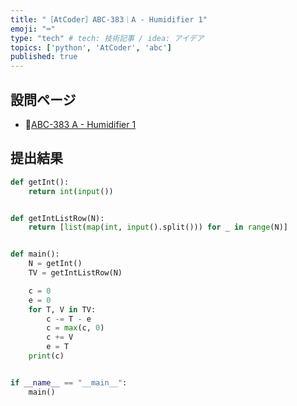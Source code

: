 ```yaml
---
title: "［AtCoder］ABC-383｜A - Humidifier 1"
emoji: "⌨️"
type: "tech" # tech: 技術記事 / idea: アイデア
topics: ['python', 'AtCoder', 'abc']
published: true
---
```


## 設問ページ

- 🔗[ABC-383 A - Humidifier 1](https://atcoder.jp/contests/abc383/tasks/abc383_a)

## 提出結果

```python
def getInt():
    return int(input())


def getIntListRow(N):
    return [list(map(int, input().split())) for _ in range(N)]


def main():
    N = getInt()
    TV = getIntListRow(N)

    c = 0
    e = 0
    for T, V in TV:
        c -= T - e
        c = max(c, 0)
        c += V
        e = T
    print(c)


if __name__ == "__main__":
    main()
```
